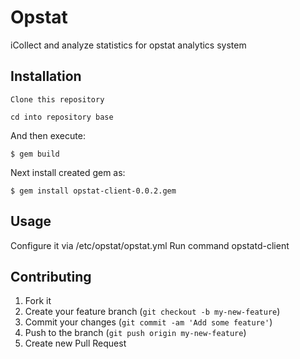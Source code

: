 # Opstat

iCollect and analyze statistics for opstat analytics system

## Installation

    Clone this repository

    cd into repository base

And then execute:

    $ gem build

Next install created gem as:

    $ gem install opstat-client-0.0.2.gem

## Usage

Configure it via /etc/opstat/opstat.yml
Run command opstatd-client

## Contributing

1. Fork it
2. Create your feature branch (`git checkout -b my-new-feature`)
3. Commit your changes (`git commit -am 'Add some feature'`)
4. Push to the branch (`git push origin my-new-feature`)
5. Create new Pull Request
